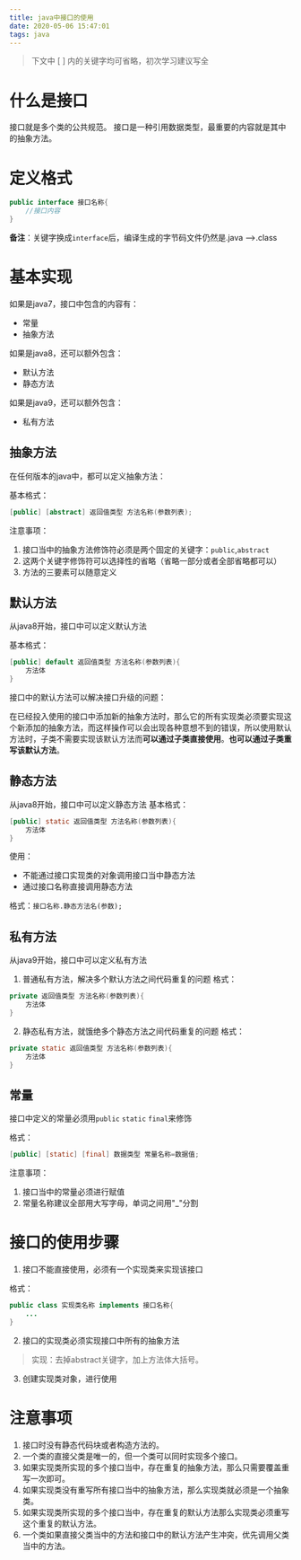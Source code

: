 ```yaml
---
title: java中接口的使用
date: 2020-05-06 15:47:01
tags: java
---
```


> 下文中 [ ] 内的关键字均可省略，初次学习建议写全
# 什么是接口
接口就是多个类的公共规范。
接口是一种引用数据类型，最重要的内容就是其中的抽象方法。

# 定义格式
```java
public interface 接口名称{ 
	//接口内容
}
```
**备注**：关键字换成`interface`后，编译生成的字节码文件仍然是.java -->.class

# 基本实现

如果是java7，接口中包含的内容有：
- 常量
- 抽象方法

如果是java8，还可以额外包含：
- 默认方法
- 静态方法

如果是java9，还可以额外包含：
- 私有方法

## 抽象方法
在任何版本的java中，都可以定义抽象方法：

基本格式：
```java
[public] [abstract] 返回值类型 方法名称(参数列表);
```
注意事项：
1. 接口当中的抽象方法修饰符必须是两个固定的关键字：`public`,`abstract`
2. 这两个关键字修饰符可以选择性的省略（省略一部分或者全部省略都可以）
3. 方法的三要素可以随意定义

## 默认方法
从java8开始，接口中可以定义默认方法

基本格式：
```java
[public] default 返回值类型 方法名称(参数列表){
	方法体
}
```

接口中的默认方法可以解决接口升级的问题：

在已经投入使用的接口中添加新的抽象方法时，那么它的所有实现类必须要实现这个新添加的抽象方法，而这样操作可以会出现各种意想不到的错误，所以使用默认方法时，子类不需要实现该默认方法而**可以通过子类直接使用**。**也可以通过子类重写该默认方法**。

## 静态方法
从java8开始，接口中可以定义静态方法
基本格式：
```java
[public] static 返回值类型 方法名称(参数列表){
	方法体
}
```
使用：
- 不能通过接口实现类的对象调用接口当中静态方法
- 通过接口名称直接调用静态方法

格式：`接口名称.静态方法名(参数);`

## 私有方法
从java9开始，接口中可以定义私有方法
1. 普通私有方法，解决多个默认方法之间代码重复的问题
格式：
```java
private 返回值类型 方法名称(参数列表){
	方法体
}
```

2. 静态私有方法，就饿绝多个静态方法之间代码重复的问题
格式：
```java
private static 返回值类型 方法名称(参数列表){
	方法体
}
```

## 常量
接口中定义的常量必须用`public` `static` `final`来修饰

格式：
```java
[public] [static] [final] 数据类型 常量名称=数据值;
```
注意事项：
1. 接口当中的常量必须进行赋值
2. 常量名称建议全部用大写字母，单词之间用"_"分割
# 接口的使用步骤
1. 接口不能直接使用，必须有一个实现类来实现该接口

格式：
```java
public class 实现类名称 implements 接口名称{
	...
}
```

2. 接口的实现类必须实现接口中所有的抽象方法

> 实现：去掉abstract关键字，加上方法体大括号。
3. 创建实现类对象，进行使用

# 注意事项
1. 接口时没有静态代码块或者构造方法的。
2. 一个类的直接父类是唯一的，但一个类可以同时实现多个接口。
3. 如果实现类所实现的多个接口当中，存在重复的抽象方法，那么只需要覆盖重写一次即可。
4. 如果实现类没有重写所有接口当中的抽象方法，那么实现类就必须是一个抽象类。
5. 如果实现类所实现的多个接口当中，存在重复的默认方法那么实现类必须重写这个重复的默认方法。
6. 一个类如果直接父类当中的方法和接口中的默认方法产生冲突，优先调用父类当中的方法。

